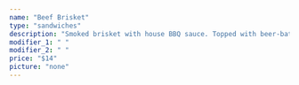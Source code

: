 ```yaml
---
name: "Beef Brisket"
type: "sandwiches"
description: "Smoked brisket with house BBQ sauce. Topped with beer-battered crispy onion strips"
modifier_1: " "
modifier_2: " "
price: "$14"
picture: "none"
---
```


